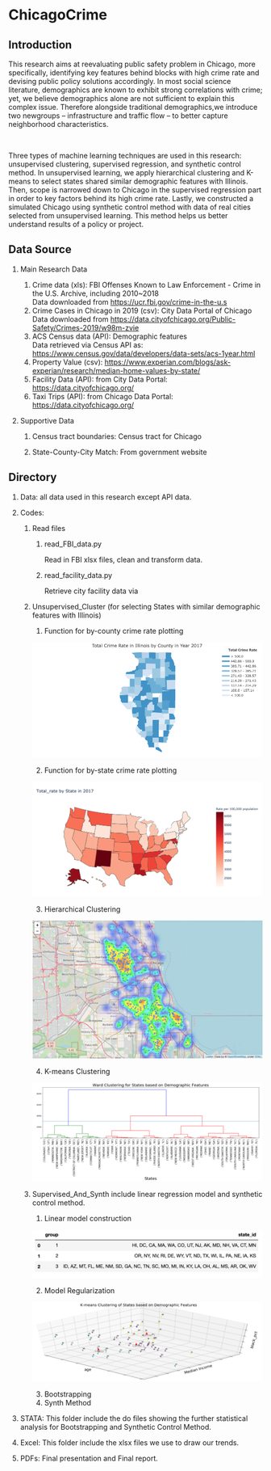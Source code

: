 # ChicagoCrime

## Introduction

<p>		This research aims at reevaluating public safety problem in Chicago, more specifically, identifying key features behind blocks with high crime rate and devising public policy solutions accordingly. In most social science literature, demographics are known to exhibit strong correlations with crime; yet, we believe demographics alone are not sufficient to explain this complex issue. Therefore alongside traditional demographics,we introduce two newgroups – infrastructure and traffic flow – to better capture neighborhood characteristics. </p><br>

<p>		Three types of machine learning techniques are used in this research: unsupervised clustering, supervised regression, and synthetic control method. In unsupervised learning, we apply hierarchical clustering and K-means to select states shared similar demographic features with Illinois. Then, scope is narrowed down to Chicago in the supervised regression part in order to key factors behind its high crime rate. Lastly, we constructed a simulated Chicago using synthetic control method with data of real cities selected from unsupervised learning. This method helps us better understand results of a policy or project.</p>

## Data Source

1. Main Research Data

	1. Crime data (xls):  FBI Offenses Known to Law Enforcement - Crime in the U.S. Archive, including 2010~2018 <br>
	Data downloaded from <https://ucr.fbi.gov/crime-in-the-u.s>
	2. Crime Cases in Chicago in 2019 (csv): City Data Portal of Chicago
	Data downloaded from <https://data.cityofchicago.org/Public-Safety/Crimes-2019/w98m-zvie>
	3. ACS Census data (API): Demographic features <br>
	Data retrieved via Census API as: <https://www.census.gov/data/developers/data-sets/acs-1year.html>
	4. Property Value (csv): <https://www.experian.com/blogs/ask-experian/research/median-home-values-by-state/>
	5. Facility Data (API): from City Data Portal: <https://data.cityofchicago.org/>
	6. Taxi Trips (API): from Chicago Data Portal: <https://data.cityofchicago.org/>
2. Supportive Data

	1. Census tract boundaries: Census tract for Chicago

	2. State-County-City Match: From government website


## Directory
1. Data: all data used in this research except API data. <br>

2. Codes:
	1. Read files
		1. read_FBI_data.py

			Read in FBI xlsx files, clean and transform data.

		2. read_facility_data.py

			Retrieve city facility data via 

	2. Unsupervised_Cluster (for selecting States with similar demographic features with Illinois)

		1. Function for by-county crime rate plotting
		
		![](readmepic/2.png)

		2. Function for by-state crime rate plotting
		
		![](readmepic/3.png)

		3. Hierarchical Clustering
		
		![](readmepic/4.png)

		4. K-means Clustering
		
		![](readmepic/5.png)

	3. Supervised_And_Synth include linear regression model and synthetic control method.

		1. Linear model construction
		
		![](readmepic/6.png)

		2. Model Regularization
		
		![](readmepic/7.png)
		
		3. Bootstrapping
		4. Synth Method
3. STATA: This folder include the do files showing the further statistical analysis for Bootstrapping and Synthetic Control Method.
4. Excel: This folder include the xlsx files we use to draw our trends.
5. PDFs: Final presentation and Final report.
